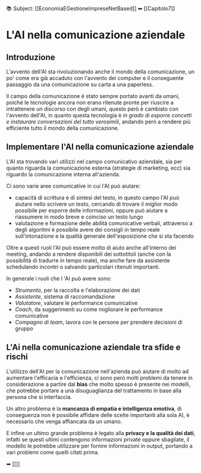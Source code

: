 📚 Subject: [[EconomiaEGestioneImpreseNetBased]]
⬅ [[Capitolo7]]

# L'AI nella comunicazione aziendale

## Introduzione

L'avvento dell'AI sta rivoluzionando anche il mondo della comunicazione, un po' come era già accaduto con l'avvento dei computer e il conseguente passaggio da una comunicazione su carta a una paperless.

Il campo della comunicazione è stato sempre portato avanti da umani, poiché le tecnologie ancora non erano ritenute pronte per riuscire a intrattenere un discorso con degli umani, questo però è cambiato con l'avvento dell'AI, in quanto questa tecnologia è *in grado di esporre concetti e instaurare conversazioni del tutto verosimili*, andando però a rendere più efficiente tutto il mondo della comunicazione.

## Implementare l'AI nella comunicazione aziendale

L'AI sta trovando vari utilizzi nel campo comunicativo aziendale, sia per quanto riguarda la comunicazione esterna (strategie di marketing, ecc) sia riguardo la comunicazione interna all'azienda.

Ci sono varie aree comunicative in cui l'AI può aiutare:
- capacità di scrittura e di sintesi del testo, in questo campo l'AI può aiutare nello scrivere un testo, cercando di trovare il miglior modo possibile per esporre delle informazioni, oppure può aiutare a riassumere in modo breve e coinciso un testo lungo
- valutazione e formazione delle abilità comunicative verbali, attraverso a degli algoritmi è possibile avere dei consigli in tempo reale sull'intonazione e la qualità generale dell'esposizione che si sta facendo

Oltre a questi ruoli l'AI può essere molto di aiuto anche all'interno dei meeting, andando a rendere disponibili dei sottotitoli (anche con la possibilità di tradurre in tempo reale), ma anche fare da assistente schedulando incontri o salvando particolari ritenuti importanti.

In generale i ruoli che l 'AI può avere sono:
- *Strumento*, per la raccolta e l'elaborazione dei dati
- *Assistente*, sistema di raccomandazione
- *Valutatore*, valutare le performance comunicative
- *Coach*, da suggerimenti su come migliorare le performance comunicative
- *Compagno di team*, lavora con le persone per prendere decisioni di gruppo

## L'Ai nella comunicazione aziendale tra sfide e rischi

L'utilizzo dell'AI per la comunicazione nell'azienda può aiutare di molto ad aumentare l'efficacia e l'efficienza, ci sono però molti problemi da tenere in considerazione a partire dal **bias** che molto spesso è presente nei modelli, che potrebbe portare a una disuguaglianza del trattamento in base alla persona che si interfaccia.

Un altro problema è la **mancanza di empatia e intelligenza emotiva**, di conseguenza non è possibile affidare delle scelte importanti alla sola AI, è necessario che venga affiancata da un umano.

E infine un ultimo grande problema è legato alla **privacy e la qualità dei dati**, infatti se questi ultimi contengono informazioni private oppure sbagliate, il modello le potrebbe utilizzare per fornire informazioni in output, portando a vari problemi come quelli citati prima.



➡ [[]]